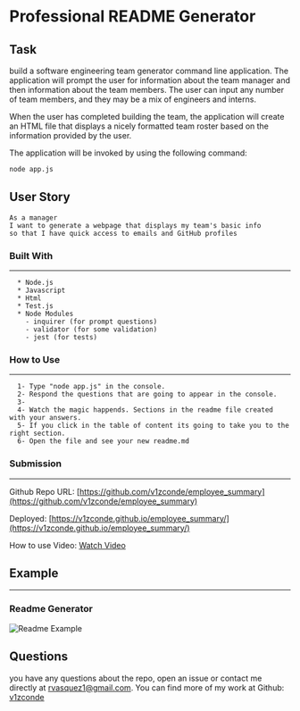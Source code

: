 # Professional README Generator

## Task

build a software engineering team generator command line application. The application will prompt the user for information about the team manager and then information about the team members. The user can input any number of team members, and they may be a mix of engineers and interns. 

When the user has completed building the team, the application will create an HTML file that displays a nicely formatted team roster based on the information provided by the user.

The application will be invoked by using the following command:

```bash
node app.js
```

## User Story

```
As a manager
I want to generate a webpage that displays my team's basic info
so that I have quick access to emails and GitHub profiles
```
### Built With
----
```
  * Node.js
  * Javascript
  * Html
  * Test.js
  * Node Modules
    - inquirer (for prompt questions)
    - validator (for some validation)
    - jest (for tests)
```    

### How to Use
----
```
  1- Type "node app.js" in the console.
  2- Respond the questions that are going to appear in the console.
  3- 
  4- Watch the magic happends. Sections in the readme file created with your answers.
  5- If you click in the table of content its going to take you to the right section.
  6- Open the file and see your new readme.md
```    
### Submission
---

Github Repo URL: 
[https://github.com/v1zconde/employee_summary](https://github.com/v1zconde/employee_summary)

Deployed: 
[https://v1zconde.github.io/employee_summary/](https://v1zconde.github.io/employee_summary/)

How to use Video: 
[Watch Video](https://drive.google.com/file/d/1n0VDey-ckMGB1k0gQ-8ltZy7i1JWiRmp/view)



## Example
---
### Readme Generator
![Readme Example](./assets/img/full_page.png)


  ## Questions
you have any questions about the repo, open an issue or contact me directly at rvasquez1@gmail.com. You can find more of my work at 
  Github: [v1zconde](http://github.com/v1zconde)

